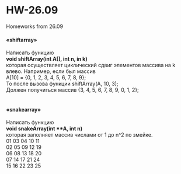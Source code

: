# HW-26.09
Homeworks from 26.09
<h4>«shiftarray»</h4>Написать функцию</br>
<b>void shiftArray(int A[], int n, in k)</b></br>
которая осуществляет циклический сдвиг элементов массива на k влево. Например, если был массив</br>
A[10] = {0, 1, 2, 3, 4, 5, 6, 7, 8, 9};</br>
То после вызова функции shiftArray(A, 10, 3);</br>
Должен получиться массив {3, 4, 5, 6, 7, 8, 9, 0, 1, 2};</br>
</br>
<h4>«snakearray»</h4>Написать функцию</br>
<b>void snakeArray(int **A, int n)</b></br>
которая заполняет массив числами от 1 до n^2 по змейке.</br>
01 03 04 10 11</br>
02 05 09 12 19</br>
06 08 13 18 20</br>
07 14 17 21 24</br>
15 16 22 23 25</br>
